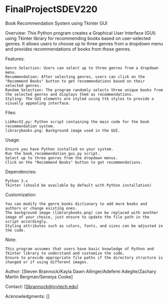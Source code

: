 # FinalProjectSDEV220
Book Recommendation System using Tkinter GUI

Overview:
This Python program creates a Graphical User Interface (GUI) using Tkinter library for recommending books based on user-selected genres. It allows users to choose up to three genres from a dropdown menu and provides recommendations of books from those genres.

Features:

    Genre Selection: Users can select up to three genres from a dropdown menu.
    Recommendation: After selecting genres, users can click on the "Recommend Books" button to get recommendations based on their selected genres.
    Random Selection: The program randomly selects three unique books from the selected genres and displays them as recommendations.
    Styling: The GUI elements are styled using ttk styles to provide a visually appealing interface.

Files:

    LibRecV2.py: Python script containing the main code for the book recommendation system.
    librarybooks.png: Background image used in the GUI.

Usage:

    Ensure you have Python installed on your system.
    Run the book_recommendation_gui.py script.
    Select up to three genres from the dropdown menus.
    Click on the "Recommend Books" button to get recommendations.

Dependencies:

    Python 3.x
    Tkinter (should be available by default with Python installation)

Customization:

    You can modify the genre_books dictionary to add more books and authors or change existing ones.
    The background image (librarybooks.png) can be replaced with another image of your choice, just ensure to update the file path in the script accordingly.
    Styling attributes such as colors, fonts, and sizes can be adjusted in the code.

Note:

    This program assumes that users have basic knowledge of Python and Tkinter library to understand and customize the code.
    Ensure to provide appropriate file paths if the directory structure is changed or if using different images.

Author:
[Steven Brannock/Kayla Dawn Allinger/Adefemi Adegite/Zachary Martin Bergman/Seneiya Cooke]

Contact:
[Sbrannock@ivytech.edu]

Acknowledgments:
[]
